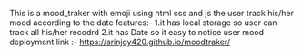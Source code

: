This is a mood_traker with emoji using html css and js the user track his/her mood according to the date
features:- 
  1.it has local storage so user can track all his/her recodrd
  2.it has Date so it easy to notice user mood
deployment link :- https://srinjoy420.github.io/moodtraker/
